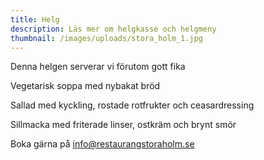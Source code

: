 ```yaml
---
title: Helg
description: Läs mer om helgkasse och helgmeny
thumbnail: /images/uploads/stora_holm_1.jpg
---
```

D﻿enna helgen serverar vi förutom gott fika

Vegetarisk soppa med nybakat bröd

Sallad med kyckling, rostade rotfrukter och ceasardressing

Sillmacka med friterade linser, ostkräm och brynt smör

Boka gärna på info@restaurangstoraholm.se